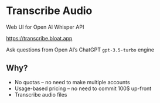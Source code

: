 # Transcribe Audio

Web UI for Open AI Whisper API

https://transcribe.bloat.app

Ask questions from Open AI’s ChatGPT `gpt-3.5-turbo` engine

## Why?
- No quotas – no need to make multiple accounts
- Usage-based pricing – no need to commit 100$ up-front
- Transcribe audio files
